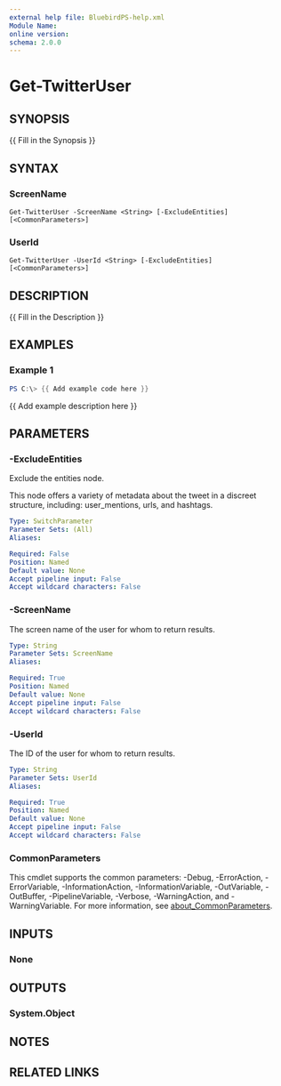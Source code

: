 ```yaml
---
external help file: BluebirdPS-help.xml
Module Name:
online version:
schema: 2.0.0
---
```


# Get-TwitterUser

## SYNOPSIS
{{ Fill in the Synopsis }}

## SYNTAX

### ScreenName
```
Get-TwitterUser -ScreenName <String> [-ExcludeEntities] [<CommonParameters>]
```

### UserId
```
Get-TwitterUser -UserId <String> [-ExcludeEntities] [<CommonParameters>]
```

## DESCRIPTION
{{ Fill in the Description }}

## EXAMPLES

### Example 1
```powershell
PS C:\> {{ Add example code here }}
```

{{ Add example description here }}

## PARAMETERS

### -ExcludeEntities

Exclude the entities node.

This node offers a variety of metadata about the tweet in a discreet structure, including: user_mentions, urls, and hashtags.

```yaml
Type: SwitchParameter
Parameter Sets: (All)
Aliases:

Required: False
Position: Named
Default value: None
Accept pipeline input: False
Accept wildcard characters: False
```

### -ScreenName

The screen name of the user for whom to return results.

```yaml
Type: String
Parameter Sets: ScreenName
Aliases:

Required: True
Position: Named
Default value: None
Accept pipeline input: False
Accept wildcard characters: False
```

### -UserId

The ID of the user for whom to return results.

```yaml
Type: String
Parameter Sets: UserId
Aliases:

Required: True
Position: Named
Default value: None
Accept pipeline input: False
Accept wildcard characters: False
```

### CommonParameters
This cmdlet supports the common parameters: -Debug, -ErrorAction, -ErrorVariable, -InformationAction, -InformationVariable, -OutVariable, -OutBuffer, -PipelineVariable, -Verbose, -WarningAction, and -WarningVariable. For more information, see [about_CommonParameters](http://go.microsoft.com/fwlink/?LinkID=113216).

## INPUTS

### None

## OUTPUTS

### System.Object
## NOTES

## RELATED LINKS
